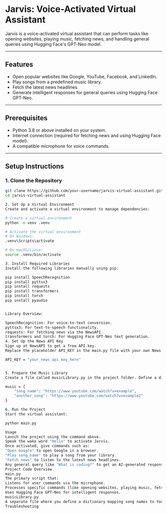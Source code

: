 # Jarvis: Voice-Activated Virtual Assistant

Jarvis is a voice-activated virtual assistant that can perform tasks like opening websites, playing music, fetching news, and handling general queries using Hugging Face's GPT-Neo model.

---

## Features
- Open popular websites like Google, YouTube, Facebook, and LinkedIn.
- Play songs from a predefined music library.
- Fetch the latest news headlines.
- Generate intelligent responses for general queries using Hugging Face GPT-Neo.

---

## Prerequisites
- Python 3.8 or above installed on your system.
- Internet connection (required for fetching news and using Hugging Face model).
- A compatible microphone for voice commands.

---

## Setup Instructions

### 1. Clone the Repository
```bash
git clone https://github.com/your-username/jarvis-virtual-assistant.git
cd jarvis-virtual-assistant

2. Set Up a Virtual Environment
Create and activate a virtual environment to manage dependencies:

# Create a virtual environment
python -m venv .venv

# Activate the virtual environment
# On Windows:
.venv\Scripts\activate

# On macOS/Linux:
source .venv/bin/activate

3. Install Required Libraries
Install the following libraries manually using pip:

pip install SpeechRecognition
pip install pyttsx3
pip install requests
pip install transformers
pip install torch
pip install pyaudio


Library Overview:

SpeechRecognition: For voice-to-text conversion.
pyttsx3: For text-to-speech functionality.
requests: For fetching news via the NewsAPI.
transformers and torch: For Hugging Face GPT-Neo text generation.
4. Set Up the News API Key
Sign up at NewsAPI to get a free API key.
Replace the placeholder API_KEY in the main.py file with your own News API key:

API_KEY = "your_news_api_key_here"


5. Prepare the Music Library
Create a file called musicLibrary.py in the project folder. Define a dictionary with song names as keys and YouTube links as values:

music = {
    "song_name": "https://www.youtube.com/watch?v=example",
    "another_song": "https://www.youtube.com/watch?v=example2"
}

6. Run the Project
Start the virtual assistant:

python main.py

Usage
Launch the project using the command above.
Speak the wake word "Hello" to activate Jarvis.
Once activated, give commands such as:
"Open Google" to open Google in a browser.
"Play song_name" to play a song from your library.
"Fetch news" to listen to the latest news headlines.
Any general query like "What is coding?" to get an AI-generated response.
Project Code Overview
main.py
The primary script that:
Listens for user commands via the microphone.
Processes specific commands (like opening websites, playing music, fetching news).
Uses Hugging Face GPT-Neo for intelligent responses.
musicLibrary.py
A separate file where you define a dictionary mapping song names to YouTube URLs.
Troubleshooting
